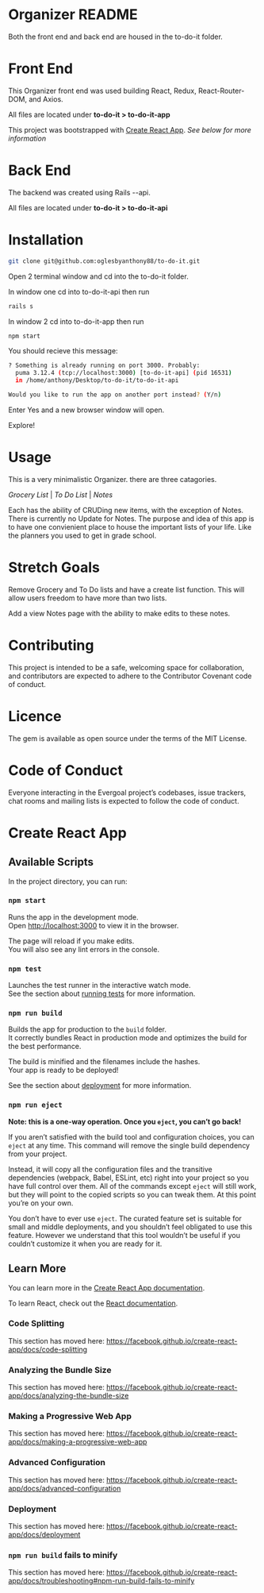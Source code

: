 # Organizer README

Both the front end and back end are housed in the to-do-it folder.

# Front End

This Organizer front end was used building React, Redux, React-Router-DOM, and Axios.

All files are located under **to-do-it > to-do-it-app**

This project was bootstrapped with [Create React App](https://github.com/facebook/create-react-app). *See below for more information*

# Back End

The backend was created using Rails --api.

All files are located under **to-do-it > to-do-it-api**

# Installation

```bash
git clone git@github.com:oglesbyanthony88/to-do-it.git
```

Open 2 terminal window and cd into the to-do-it folder.

In window one cd into to-do-it-api then run

```bash
rails s
```

In window 2 cd into to-do-it-app then run

```bash
npm start
``` 

You should recieve this message:

```bash
? Something is already running on port 3000. Probably:
  puma 3.12.4 (tcp://localhost:3000) [to-do-it-api] (pid 16531)
  in /home/anthony/Desktop/to-do-it/to-do-it-api

Would you like to run the app on another port instead? (Y/n)
```

Enter Yes and a new browser window will open.

Explore!

# Usage

This is a very minimalistic Organizer. there are three catagories.

*Grocery List* | *To Do List* | *Notes*

Each has the ability of CRUDing new items, with the exception of Notes. There is currently no Update for Notes. The purpose and idea of this app is to have one convienient place to house the important lists of your life. Like the planners you used to get in grade school.

# Stretch Goals

Remove Grocery and To Do lists and have a create list function. This will allow users freedom to have more than two lists.

Add a view Notes page with the ability to make edits to these notes.

# Contributing

This project is intended to be a safe, welcoming space for collaboration, and contributors are expected to adhere to the Contributor Covenant code of conduct.

# Licence

The gem is available as open source under the terms of the MIT License.

# Code of Conduct

Everyone interacting in the Evergoal project’s codebases, issue trackers, chat rooms and mailing lists is expected to follow the code of conduct.

# Create React App

## Available Scripts

In the project directory, you can run:

### `npm start`

Runs the app in the development mode.<br />
Open [http://localhost:3000](http://localhost:3000) to view it in the browser.

The page will reload if you make edits.<br />
You will also see any lint errors in the console.

### `npm test`

Launches the test runner in the interactive watch mode.<br />
See the section about [running tests](https://facebook.github.io/create-react-app/docs/running-tests) for more information.

### `npm run build`

Builds the app for production to the `build` folder.<br />
It correctly bundles React in production mode and optimizes the build for the best performance.

The build is minified and the filenames include the hashes.<br />
Your app is ready to be deployed!

See the section about [deployment](https://facebook.github.io/create-react-app/docs/deployment) for more information.

### `npm run eject`

**Note: this is a one-way operation. Once you `eject`, you can’t go back!**

If you aren’t satisfied with the build tool and configuration choices, you can `eject` at any time. This command will remove the single build dependency from your project.

Instead, it will copy all the configuration files and the transitive dependencies (webpack, Babel, ESLint, etc) right into your project so you have full control over them. All of the commands except `eject` will still work, but they will point to the copied scripts so you can tweak them. At this point you’re on your own.

You don’t have to ever use `eject`. The curated feature set is suitable for small and middle deployments, and you shouldn’t feel obligated to use this feature. However we understand that this tool wouldn’t be useful if you couldn’t customize it when you are ready for it.

## Learn More

You can learn more in the [Create React App documentation](https://facebook.github.io/create-react-app/docs/getting-started).

To learn React, check out the [React documentation](https://reactjs.org/).

### Code Splitting

This section has moved here: https://facebook.github.io/create-react-app/docs/code-splitting

### Analyzing the Bundle Size

This section has moved here: https://facebook.github.io/create-react-app/docs/analyzing-the-bundle-size

### Making a Progressive Web App

This section has moved here: https://facebook.github.io/create-react-app/docs/making-a-progressive-web-app

### Advanced Configuration

This section has moved here: https://facebook.github.io/create-react-app/docs/advanced-configuration

### Deployment

This section has moved here: https://facebook.github.io/create-react-app/docs/deployment

### `npm run build` fails to minify

This section has moved here: https://facebook.github.io/create-react-app/docs/troubleshooting#npm-run-build-fails-to-minify
